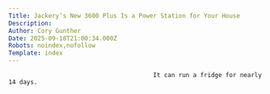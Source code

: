 ```yaml
---
Title: Jackery’s New 3600 Plus Is a Power Station for Your House
Description: 
Author: Cory Gunther
Date: 2025-09-18T21:00:34.000Z
Robots: noindex,nofollow
Template: index
---
```


                                            It can run a fridge for nearly 14 days. 
                                        